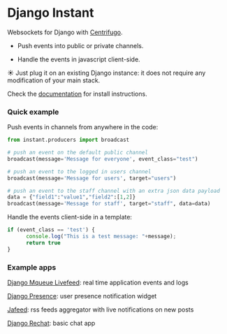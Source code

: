 # Django Instant

Websockets for Django with [Centrifugo](https://github.com/centrifugal/centrifugo).

* Push events into public or private channels.

* Handle the events in javascript client-side.

:sunny: Just plug it on an existing Django instance: it does not require any modification of your main stack.

Check the [documentation](http://django-instant.readthedocs.io/en/latest/) for install instructions.

### Quick example

Push events in channels from anywhere in the code:

  ```python
from instant.producers import broadcast
  
# push an event on the default public channel
broadcast(message='Message for everyone', event_class="test")

# push an event to the logged in users channel
broadcast(message='Message for users', target="users")

# push an event to the staff channel with an extra json data payload
data = {"field1":"value1","field2":[1,2]}
broadcast(message='Message for staff', target="staff", data=data)
  ```

Handle the events client-side in a template:

  ```javascript
if (event_class == 'test') {
        console.log("This is a test message: "+message);
        return true
}
  ```

### Example apps

[Django Mqueue Livefeed](https://github.com/synw/django-mqueue-livefeed): real time application events and logs

[Django Presence](https://github.com/synw/django-presence): user presence notification widget

[Jafeed](https://github.com/synw/jafeed): rss feeds aggregator with live notifications on new posts

[Django Rechat](https://github.com/synw/django-rechat): basic chat app